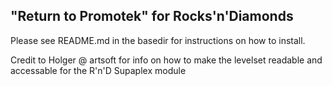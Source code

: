 ## "Return to Promotek" for Rocks'n'Diamonds
Please see README.md in the basedir for instructions on how to install.

Credit to Holger @ artsoft for info on how to make the levelset readable and accessable for the R'n'D Supaplex module
